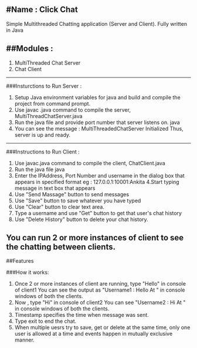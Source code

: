 
#Name : Click Chat 
---------------------------------------------------------------------------------------------------------------------
 Simple Multithreaded Chatting application (Server and Client). Fully written in Java


##Modules :
---------------------------------------------------------------------------------------------------------------------

1. MultiThreaded Chat Server
2. Chat Client
---------------------------------------------------------------------------------------------------------------------

###Insturctions to Run Server :
1. Setup Java environment variables for java and build and compile the project from command prompt.
2. Use javac <filename>.java command to compile the server, MultiThreadChatServer.java
3. Run the java file and provide port number that server listens on.
	 java <filename> <portnumber>
4. You can see the message : MultiThreadedChatServer Initialized
   Thus, server is up and ready.

--------------------------------------------------------------------------------------------------------------------
###Instructions to Run Client :
1. Use javac<filename>.java command to compile the client, ChatClient.java
2. Run the java file 
	java <filename> 
3. Enter the IPAddress, Port Number and username in the dialog box that appears in specified format
	eg : 127.0.0.1:10001:Ankita
4.Start typing message in text box that appears
5. Use "Send Massage" button to send messages
6. Use "Save" button to save whatever you have typed
7. Use "Clear" button to clear text area.
8. Type a username and use "Get" button to get that user's chat history
9. Use "Delete History" button to delete your chat history.

You can run 2 or more instances of client to see the chatting between clients.
--------------------------------------------------------------------------------------------------------------------

##Features

###How it works: 

1. Once 2 or more instances of client are running, type "Hello" in console of client1
	You can see the output as "Username1 :  Hello    At <timestamp>" 
	in console windows of both the clients.
2. Now , type "Hi" in console of client2
	You can see "Username2 :  Hi    At <timestamp>"
	in console windows of both the clients.
3. Timestamp specifies the time when message was sent.
4. Type exit to end the chat.
5. When multiple uesrs try to save, get or delete at the same time, only one user is allowed at a time and events happen 	in mutually exclusive manner.

